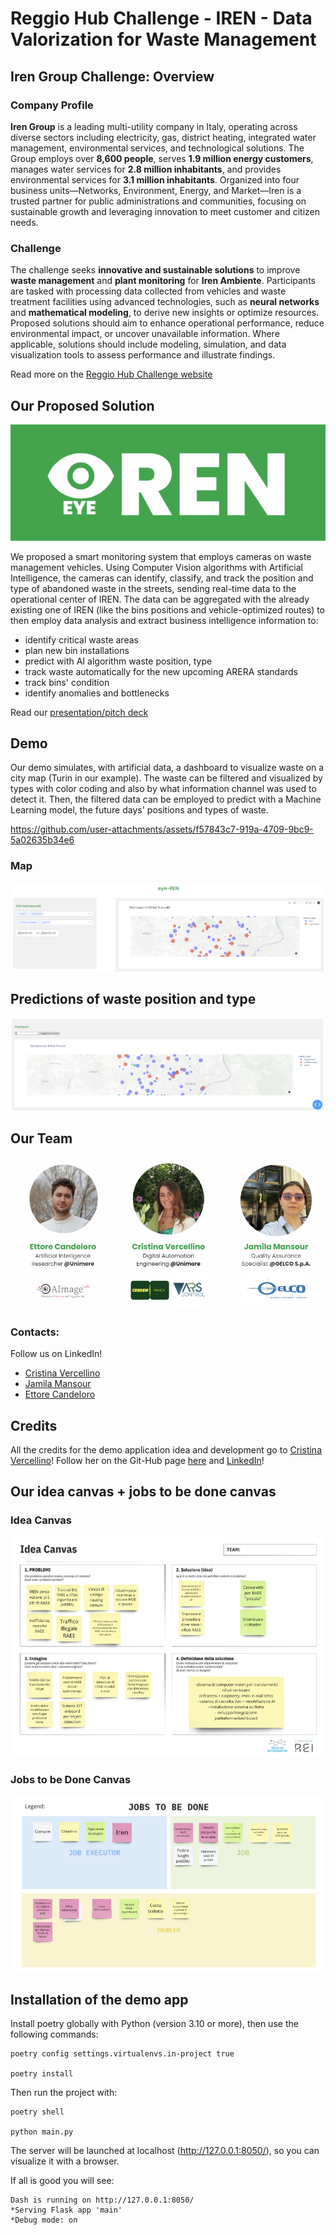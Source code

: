 # Reggio Hub Challenge - IREN - Data Valorization for Waste Management

## Iren Group Challenge: Overview

### Company Profile

**Iren Group** is a leading multi-utility company in Italy, operating across diverse sectors including electricity, gas, district heating, integrated water management, environmental services, and technological solutions. The Group employs over **8,600 people**, serves **1.9 million energy customers**, manages water services for **2.8 million inhabitants**, and provides environmental services for **3.1 million inhabitants**. Organized into four business units—Networks, Environment, Energy, and Market—Iren is a trusted partner for public administrations and communities, focusing on sustainable growth and leveraging innovation to meet customer and citizen needs.

### Challenge

The challenge seeks **innovative and sustainable solutions** to improve **waste management** and **plant monitoring** for **Iren Ambiente**. Participants are tasked with processing data collected from vehicles and waste treatment facilities using advanced technologies, such as **neural networks** and **mathematical modeling**, to derive new insights or optimize resources. Proposed solutions should aim to enhance operational performance, reduce environmental impact, or uncover unavailable information. Where applicable, solutions should include modeling, simulation, and data visualization tools to assess performance and illustrate findings.

Read more on the [Reggio Hub Challenge website](https://reggiohub.it/talent-roadshow/)

## Our Proposed Solution

![logo](media/logo.png)

We proposed a smart monitoring system that employs cameras on waste management vehicles.
Using Computer Vision algorithms with Artificial Intelligence, the cameras can identify, classify, and track the position and type of abandoned waste in the streets, sending real-time data to the operational center of IREN.
The data can be aggregated with the already existing one of IREN (like the bins positions and vehicle-optimized routes) to then employ data analysis and extract business intelligence information to:

- identify critical waste areas
- plan new bin installations
- predict with AI algorithm waste position, type
- track waste automatically for the new upcoming ARERA standards
- track bins' condition
- identify anomalies and bottlenecks

Read our [presentation/pitch deck](https://www.canva.com/design/DAGXSwYaIjk/SCSYonaK8hrFkJICOxKFaA/view?utm_content=DAGXSwYaIjk&utm_campaign=designshare&utm_medium=link&utm_source=editor)

## Demo

Our demo simulates, with artificial data, a dashboard to visualize waste on a city map (Turin in our example).
The waste can be filtered and visualized by types with color coding and also by what information channel was used to detect it.
Then, the filtered data can be employed to predict with a Machine Learning model, the future days' positions and types of waste.

https://github.com/user-attachments/assets/f57843c7-919a-4709-9bc9-5a02635b34e6

### Map

![dashboard example](media/dashboard_map.png)

## Predictions of waste position and type

![dashboard preds](media/dashboard_predictions.png)


## Our Team

![team](media/team.png)

### Contacts:

Follow us on LinkedIn!

- [Cristina Vercellino](https://www.linkedin.com/in/cristina-vercellino-91319522a/)
- [Jamila Mansour](https://www.linkedin.com/in/jamila-mansour-bba31a26b/)
- [Ettore Candeloro](https://www.linkedin.com/in/ettore-candeloro-900081162/)

## Credits

All the credits for the demo application idea and development go to [Cristina Vercellino](https://www.linkedin.com/in/cristina-vercellino-91319522a/)!
Follow her on the Git-Hub page [here](https://github.com/cverce) and [LinkedIn](https://www.linkedin.com/in/cristina-vercellino-91319522a/)!

## Our idea canvas + jobs to be done canvas

### Idea Canvas

![idea canvas](media/idea_canvas.png)

### Jobs to be Done Canvas

![jobs to be done canvas](media/jtbd.png)

## Installation of the demo app

Install poetry globally with Python (version 3.10 or more), then use the following commands:

    poetry config settings.virtualenvs.in-project true
    
    poetry install

Then run the project with:

    poetry shell

    python main.py

The server will be launched at localhost (http://127.0.0.1:8050/), so you can visualize it with a browser.

If all is good you will see:

    Dash is running on http://127.0.0.1:8050/
    *Serving Flask app 'main'
    *Debug mode: on
 

